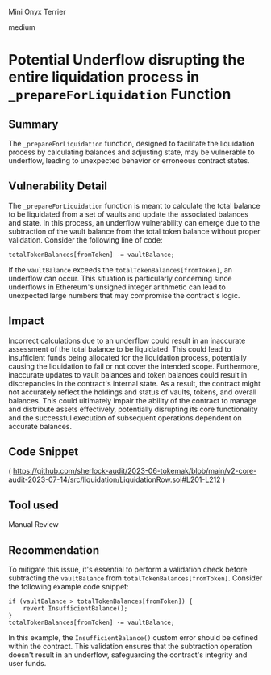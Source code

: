 Mini Onyx Terrier

medium

# Potential Underflow disrupting the entire liquidation process in `_prepareForLiquidation` Function
## Summary
 The `_prepareForLiquidation` function, designed to facilitate the liquidation process by calculating balances and adjusting state, may be vulnerable to underflow, leading to unexpected behavior or erroneous contract states.
## Vulnerability Detail
The `_prepareForLiquidation` function is meant to calculate the total balance to be liquidated from a set of vaults and update the associated balances and state. In this process, an underflow vulnerability can emerge due to the subtraction of the vault balance from the total token balance without proper validation. Consider the following line of code:
```solidity
totalTokenBalances[fromToken] -= vaultBalance;
```
If the `vaultBalance` exceeds the `totalTokenBalances[fromToken]`, an underflow can occur. This situation is particularly concerning since underflows in Ethereum's unsigned integer arithmetic can lead to unexpected large numbers that may compromise the contract's logic.
## Impact
Incorrect calculations due to an underflow could result in an inaccurate assessment of the total balance to be liquidated. This could lead to insufficient funds being allocated for the liquidation process, potentially causing the liquidation to fail or not cover the intended scope.
Furthermore, inaccurate updates to vault balances and token balances could result in discrepancies in the contract's internal state. As a result, the contract might not accurately reflect the holdings and status of vaults, tokens, and overall balances. This could ultimately impair the ability of the contract to manage and distribute assets effectively, potentially disrupting its core functionality and the successful execution of subsequent operations dependent on accurate balances.
## Code Snippet
(
https://github.com/sherlock-audit/2023-06-tokemak/blob/main/v2-core-audit-2023-07-14/src/liquidation/LiquidationRow.sol#L201-L212
)
## Tool used

Manual Review

## Recommendation
To mitigate this issue, it's essential to perform a validation check before subtracting the `vaultBalance` from `totalTokenBalances[fromToken]`. Consider the following example code snippet:
```solidity
if (vaultBalance > totalTokenBalances[fromToken]) {
    revert InsufficientBalance();
}
totalTokenBalances[fromToken] -= vaultBalance;
```
In this example, the `InsufficientBalance()` custom error should be defined within the contract. This validation ensures that the subtraction operation doesn't result in an underflow, safeguarding the contract's integrity and user funds.